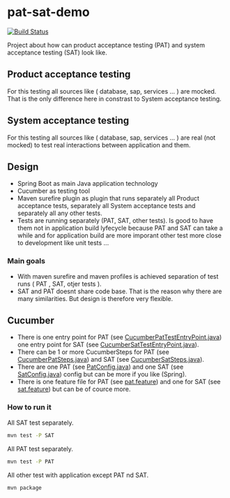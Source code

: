 # pat-sat-demo #

[![Build Status](https://travis-ci.org/peterszatmary/pat-sat-demo.svg?branch=master)](https://travis-ci.org/peterszatmary/pat-sat-demo)

Project about how can product acceptance testing (PAT) and system acceptance testing (SAT) look like.

## Product acceptance testing ##

For this testing all sources like ( database, sap, services ... ) are mocked. That is the only difference here in constrast to System acceptance testing.

## System acceptance testing ##

For this testing all sources like ( database, sap, services ... ) are real (not mocked) to test real interactions between application and them.

## Design ##

-   Spring Boot as main Java application technology 
-   Cucumber as testing tool
-   Maven surefire plugin as plugin that runs separately all Product acceptance tests, separately all System acceptance tests and separately all any other tests.
-   Tests are running  separately (PAT, SAT, other tests). Is good to have them not in application build lyfecycle because PAT and SAT can take a while and for application build are more imporant other test more close to development like unit tests ...

### Main goals ###

-   With maven surefire and maven profiles is achieved separation of test runs ( PAT , SAT, otjer tests ).
-   SAT and PAT doesnt share code base. That is the reason why there are many similarities. But design is therefore very flexible.

## Cucumber ##

-   There is one entry point for PAT (see [CucumberPatTestEntryPoint.java](https://github.com/peterszatmary/pat-sat-demo/blob/master/src/test/java/com/szatmary/peter/pat/CucumberPatTestEntryPoint.java)) one entry point for SAT (see [CucumberSatTestEntryPoint.java](https://github.com/peterszatmary/pat-sat-demo/blob/master/src/test/java/com/szatmary/peter/sat/CucumberSatTestEntryPoint.java)).
-   There can be 1 or more CucumberSteps for PAT (see [CucumberPatSteps.java](https://github.com/peterszatmary/pat-sat-demo/blob/master/src/test/java/com/szatmary/peter/pat/CucumberPatSteps.java)) and SAT (see [CucumberSatSteps.java](https://github.com/peterszatmary/pat-sat-demo/blob/master/src/test/java/com/szatmary/peter/sat/CucumberSatSteps.java)).
-   There are one PAT (see [PatConfig.java](https://github.com/peterszatmary/pat-sat-demo/blob/master/src/test/java/com/szatmary/peter/config/PatConfig.java)) and one SAT (see [SatConfig.java](https://github.com/peterszatmary/pat-sat-demo/blob/master/src/test/java/com/szatmary/peter/config/SatConfig.java)) config but can be more if you like (Spring).
-   There is one feature file for PAT (see [pat.feature](https://github.com/peterszatmary/pat-sat-demo/blob/master/src/test/resources/features/pat/pat.feature)) and one for SAT (see [sat.feature](https://github.com/peterszatmary/pat-sat-demo/blob/master/src/test/resources/features/sat/sat.feature)) but can be of cource more.

### How to run it ###

All SAT test separately.

```bash
mvn test -P SAT
```

All PAT test separately.

```bash
mvn test -P PAT
```

All other test with application except PAT nd SAT.

```bash
mvn package
```